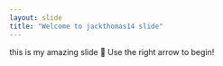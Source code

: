 ```yaml
---
layout: slide
title: "Welcome to jackthomas14 slide"
---
```

this is my amazing slide :tada:
Use the right arrow to begin!
